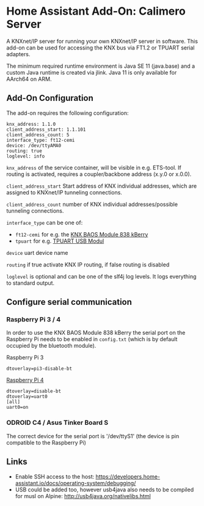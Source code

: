 # Home Assistant Add-On: Calimero Server

A KNXnet/IP server for running your own KNXnet/IP server in software. This add-on can be used for accessing the KNX bus via FT1.2 or TPUART serial adapters. 

The minimum required runtime environment is Java SE 11 (java.base) and a custom Java runtime is created via jlink. Java 11 is only available for AArch64 on ARM.

## Add-On Configuration

The add-on requires the following configuration:
```
knx_address: 1.1.0
client_address_start: 1.1.101
client_address_count: 5
interface_type: ft12-cemi
device: /dev/ttyAMA0
routing: true
loglevel: info
```

`knx_address` of the service container, will be visible in e.g. ETS-tool. If routing is activated, requires a coupler/backbone address (x.y.0 or x.0.0).

`client_address_start` Start address of KNX individual addresses, which are assigned to KNXnet/IP tunneling connections.

`client_address_count` number of KNX individual addresses/possible tunneling connections.

`interface_type` can be one of:
* `ft12-cemi` for e.g. the [KNX BAOS Module 838 kBerry](https://www.weinzierl.de/index.php/en/all-knx/knx-module-en/knx-baos-module-838-en) 
* `tpuart` for e.g. [TPUART USB Modul](http://shop.busware.de/product_info.php/products_id/59)

`device` uart device name

`routing` if true activate KNX IP routing, if false routing is disabled

`loglevel` is optional and can be one of the slf4j log levels. It logs everything to standard output. 

## Configure serial communication 

### Raspberry Pi 3 / 4
 
In order to use the KNX BAOS Module 838 kBerry the serial port on the Raspberry Pi needs to be enabled in `config.txt` (which is by default occupied by the bluetooth module).

Raspberry Pi 3
```
dtoverlay=pi3-disable-bt
```

[Raspberry Pi 4](https://github.com/knxd/knxd/issues/469#issuecomment-723936998)

```
dtoverlay=disable-bt
dtoverlay=uart0
[all]
uart0=on
```

### ODROID C4 / Asus Tinker Board S

The correct device for the serial port is '/dev/ttyS1' (the device is pin compatible to the Raspberry Pi)

## Links

* Enable SSH access to the host: https://developers.home-assistant.io/docs/operating-system/debugging/
* USB could be added too, however usb4java also needs to be compiled for musl on Alpine: http://usb4java.org/nativelibs.html